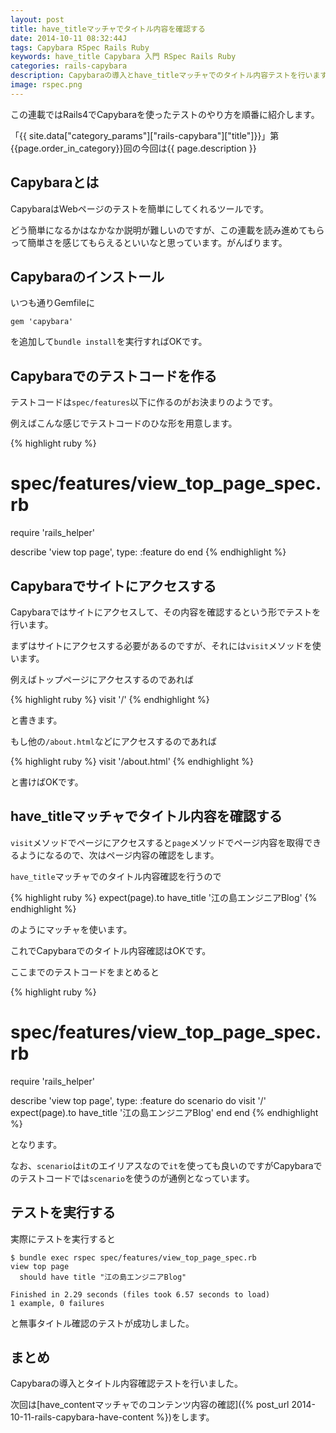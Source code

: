 ```yaml
---
layout: post
title: have_titleマッチャでタイトル内容を確認する
date: 2014-10-11 08:32:44J
tags: Capybara RSpec Rails Ruby
keywords: have_title Capybara 入門 RSpec Rails Ruby
categories: rails-capybara
description: Capybaraの導入とhave_titleマッチャでのタイトル内容テストを行います。
image: rspec.png
---
```


この連載ではRails4でCapybaraを使ったテストのやり方を順番に紹介します。

「{{ site.data["category_params"]["rails-capybara"]["title"]}}」第{{page.order_in_category}}回の今回は{{ page.description }}

## Capybaraとは

CapybaraはWebページのテストを簡単にしてくれるツールです。

どう簡単になるかはなかなか説明が難しいのですが、この連載を読み進めてもらって簡単さを感じてもらえるといいなと思っています。がんばります。

## Capybaraのインストール

いつも通りGemfileに

    gem 'capybara'

を追加して`bundle install`を実行すればOKです。

## Capybaraでのテストコードを作る

テストコードは`spec/features`以下に作るのがお決まりのようです。

例えばこんな感じでテストコードのひな形を用意します。

{% highlight ruby %}
# spec/features/view_top_page_spec.rb
require 'rails_helper'

describe 'view top page', type: :feature do
end
{% endhighlight %}

## Capybaraでサイトにアクセスする

Capybaraではサイトにアクセスして、その内容を確認するという形でテストを行います。

まずはサイトにアクセスする必要があるのですが、それには`visit`メソッドを使います。

例えばトップページにアクセスするのであれば

{% highlight ruby %}
visit '/'
{% endhighlight %}

と書きます。

もし他の`/about.html`などにアクセスするのであれば

{% highlight ruby %}
visit '/about.html'
{% endhighlight %}

と書けばOKです。

## have_titleマッチャでタイトル内容を確認する

`visit`メソッドでページにアクセスすると`page`メソッドでページ内容を取得できるようになるので、次はページ内容の確認をします。

`have_title`マッチャでのタイトル内容確認を行うので

{% highlight ruby %}
expect(page).to have_title '江の島エンジニアBlog'
{% endhighlight %}

のようにマッチャを使います。

これでCapybaraでのタイトル内容確認はOKです。

ここまでのテストコードをまとめると

{% highlight ruby %}
# spec/features/view_top_page_spec.rb
require 'rails_helper'

describe 'view top page', type: :feature do
  scenario do
    visit '/'
    expect(page).to have_title '江の島エンジニアBlog'
  end
end
{% endhighlight %}

となります。

なお、`scenario`は`it`のエイリアスなので`it`を使っても良いのですがCapybaraでのテストコードでは`scenario`を使うのが通例となっています。

## テストを実行する

実際にテストを実行すると

    $ bundle exec rspec spec/features/view_top_page_spec.rb
    view top page
      should have title "江の島エンジニアBlog"

    Finished in 2.29 seconds (files took 6.57 seconds to load)
    1 example, 0 failures

と無事タイトル確認のテストが成功しました。

## まとめ

Capybaraの導入とタイトル内容確認テストを行いました。

次回は[have_contentマッチャでのコンテンツ内容の確認]({% post_url 2014-10-11-rails-capybara-have-content %})をします。

